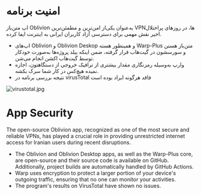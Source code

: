 # امنیت برنامه

اپ متن‌باز Oblivion به‌عنوان یکی‌از امن‌ترین و مطمئن‌ترین VPNها، در روزهای پراختلال اخیر نقش مهمی برای دسترسی آزاد
کاربران ایرانی به اینترنت ایفا کرده.

- اپ‌های Oblivion و Oblivion Deskop و همینطور هسته Warp-Plus متن‌باز هستن و سورسشون در گیت‌هاب قرار گرفته، ضمن اینکه
  بیلد پروژه‌ها به‌صورت خودکار توسط گیت‌هاب اکشن انجام می‌شن.
- وارپ به‌وسیله رمزنگاری مقدار بیشتری از ترافیک خروجی از دستگاهتون، اجازه نمیده هیچ‌کس در کار شما سرک بکشه.
- نتیجه بررسی برنامه در virusTotal فاقد هرگونه ایراد بوده است

![virustotal.jpg](screenshot/virustotal.jpg)

# App Security

The open-source Oblivion app, recognized as one of the most secure and reliable VPNs, has played a crucial role in providing unrestricted internet access for Iranian users during recent disruptions.

- The Oblivion and Oblivion Desktop apps, as well as the Warp-Plus core, are open-source and their source code is available on GitHub. Additionally, project builds are automatically handled by GitHub Actions.
- Warp uses encryption to protect a larger portion of your device's outgoing traffic, ensuring that no one can monitor your activities.
- The program's results on VirusTotal have shown no issues.
